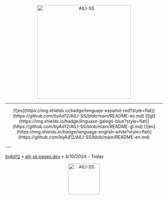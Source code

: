 <p align="center"><img style="width: 300px;" src="https://aili-ss.pages.dev/Img/Logos/Logo_Nombre_Blanco.png" alt="AILI-SS"></p>

---
<p align="center">
[![es](https://img.shields.io/badge/lenguaje-español-red?style=flat)](https://github.com/byAd12/AILI-SS/blob/main/README-es.md)
[![gl](https://img.shields.io/badge/linguaxe-galego-blue?style=flat)](https://github.com/byAd12/AILI-SS/blob/main/README-gl.md)
[![en](https://img.shields.io/badge/language-english-white?style=flat)](https://github.com/byAd12/AILI-SS/blob/main/README-en.md)
</p>
---

[byAd12](https://byad12.pages.dev)  •  [aili-ss.pages.dev](https://aili-ss.pages.dev)  •  4/10/2024 - Today

<p align="center"><img style="width: 100px;" src="https://aili-ss.pages.dev/Img/Logos/Logo_Escudo.svg" alt="AILI-SS"></p>
